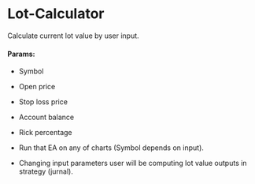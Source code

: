 # Lot-Calculator

Calculate current lot value by user input.
#### Params:
 - Symbol
 - Open price
 - Stop loss price
 - Account balance
 - Rick percentage

- Run that EA on any of charts (Symbol depends on input). 
- Changing input parameters user will be computing lot value outputs in strategy (jurnal).
